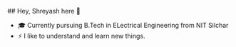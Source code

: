 <p align = "left">
## Hey, Shreyash here 👋

- 🎓 Currently pursuing B.Tech in ELectrical Engineering from NIT Silchar
- ⚡ I like to understand and learn new things.
